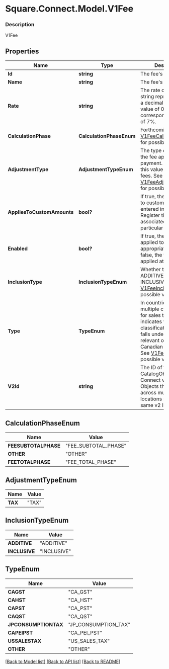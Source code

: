 # Square.Connect.Model.V1Fee

### Description

V1Fee

## Properties

Name | Type | Description | Notes
------------ | ------------- | ------------- | -------------
**Id** | **string** | The fee&#39;s unique ID. | [optional] 
**Name** | **string** | The fee&#39;s name. | [optional] 
**Rate** | **string** | The rate of the fee, as a string representation of a decimal number. A value of 0.07 corresponds to a rate of 7%. | [optional] 
**CalculationPhase** | **CalculationPhaseEnum** | Forthcoming See [V1FeeCalculationPhase](#type-v1feecalculationphase) for possible values | [optional] 
**AdjustmentType** | **AdjustmentTypeEnum** | The type of adjustment the fee applies to a payment. Currently, this value is TAX for all fees. See [V1FeeAdjustmentType](#type-v1feeadjustmenttype) for possible values | [optional] 
**AppliesToCustomAmounts** | **bool?** | If true, the fee applies to custom amounts entered into Square Register that are not associated with a particular item. | [optional] 
**Enabled** | **bool?** | If true, the fee is applied to all appropriate items. If false, the fee is not applied at all. | [optional] 
**InclusionType** | **InclusionTypeEnum** | Whether the fee is ADDITIVE or INCLUSIVE. See [V1FeeInclusionType](#type-v1feeinclusiontype) for possible values | [optional] 
**Type** | **TypeEnum** | In countries with multiple classifications for sales taxes, indicates which classification the fee falls under. Currently relevant only to Canadian merchants. See [V1FeeType](#type-v1feetype) for possible values | [optional] 
**V2Id** | **string** | The ID of the CatalogObject in the Connect v2 API. Objects that are shared across multiple locations share the same v2 ID. | [optional] 


## CalculationPhaseEnum

Name | Value
------------ | -------------
**FEESUBTOTALPHASE** | "FEE_SUBTOTAL_PHASE"
**OTHER** | "OTHER"
**FEETOTALPHASE** | "FEE_TOTAL_PHASE"


## AdjustmentTypeEnum

Name | Value
------------ | -------------
**TAX** | "TAX"


## InclusionTypeEnum

Name | Value
------------ | -------------
**ADDITIVE** | "ADDITIVE"
**INCLUSIVE** | "INCLUSIVE"


## TypeEnum

Name | Value
------------ | -------------
**CAGST** | "CA_GST"
**CAHST** | "CA_HST"
**CAPST** | "CA_PST"
**CAQST** | "CA_QST"
**JPCONSUMPTIONTAX** | "JP_CONSUMPTION_TAX"
**CAPEIPST** | "CA_PEI_PST"
**USSALESTAX** | "US_SALES_TAX"
**OTHER** | "OTHER"



[[Back to Model list]](../README.md#documentation-for-models) [[Back to API list]](../README.md#documentation-for-api-endpoints) [[Back to README]](../README.md)

